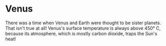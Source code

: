 # Venus

There was a time when Venus and Earth were thought to be sister planets. That
isn't true at all! Venus's surface temperature is always above 450° C, because
its atmosphere, which is mostly carbon dioxide, traps the Sun's heat!
